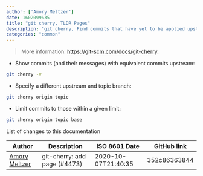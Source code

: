 ```yaml
---
author: ['Amory Meltzer']
date: 1602099635
title: "git cherry, TLDR Pages"
description: "git cherry, Find commits that have yet to be applied upstream."
categories: "common"
---
```

> More information: <https://git-scm.com/docs/git-cherry>.

- Show commits (and their messages) with equivalent commits upstream:

```bash
git cherry -v
```

- Specify a different upstream and topic branch:

```bash
git cherry origin topic
```

- Limit commits to those within a given limit:

```bash
git cherry origin topic base
```
List of changes to this documentation


Author | Description | ISO 8601 Date | GitHub link
------|-----|-----|-----
[Amory Meltzer](mailto:Amorymeltzer@gmail.com) | git-cherry: add page (#4473) | 2020-10-07T21:40:35 | [352c86363844](https://github.com/tldr-pages/tldr/commit/352c86363844d93640edb5eba824d64b8cf7fb44)

